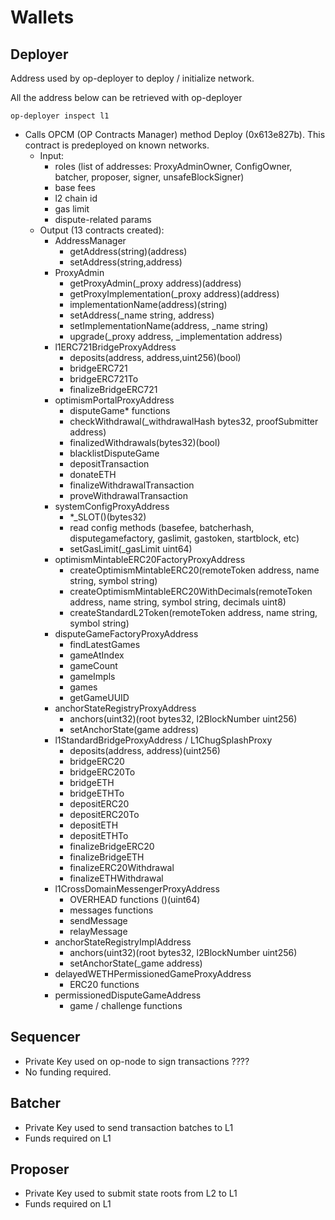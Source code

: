 # Wallets

## Deployer

Address used by op-deployer to deploy / initialize network.

All the address below can be retrieved with op-deployer

    op-deployer inspect l1

- Calls OPCM (OP Contracts Manager) method Deploy (0x613e827b). This contract is predeployed on known networks.
  - Input:
    - roles (list of addresses: ProxyAdminOwner, ConfigOwner, batcher, proposer, signer, unsafeBlockSigner)
    - base fees
    - l2 chain id
    - gas limit
    - dispute-related params
  - Output (13 contracts created):
    - AddressManager
        - getAddress(string)(address)
        - setAddress(string,address)
    - ProxyAdmin
        - getProxyAdmin(_proxy address)(address)
        - getProxyImplementation(_proxy address)(address)
        - implementationName(address)(string)
        - setAddress(_name string, address)
        - setImplementationName(address, _name string)
        - upgrade(_proxy address, _implementation address)
    - l1ERC721BridgeProxyAddress
        - deposits(address, address,uint256)(bool)
        - bridgeERC721
        - bridgeERC721To
        - finalizeBridgeERC721
    - optimismPortalProxyAddress
        - disputeGame* functions
        - checkWithdrawal(_withdrawalHash bytes32, proofSubmitter address)
        - finalizedWithdrawals(bytes32)(bool)
        - blacklistDisputeGame
        - depositTransaction
        - donateETH
        - finalizeWithdrawalTransaction
        - proveWithdrawalTransaction
    - systemConfigProxyAddress
        - *_SLOT()(bytes32)
        - read config methods (basefee, batcherhash, disputegamefactory, gaslimit, gastoken, startblock, etc)
        - setGasLimit(_gasLimit uint64)
    - optimismMintableERC20FactoryProxyAddress
        - createOptimismMintableERC20(remoteToken address, name string, symbol string)
        - createOptimismMintableERC20WithDecimals(remoteToken address, name string, symbol string, decimals uint8)
        - createStandardL2Token(remoteToken address, name string, symbol string)
    - disputeGameFactoryProxyAddress
        - findLatestGames
        - gameAtIndex
        - gameCount
        - gameImpls
        - games
        - getGameUUID
    - anchorStateRegistryProxyAddress
        - anchors(uint32)(root bytes32, l2BlockNumber uint256)
        - setAnchorState(game address)
    - l1StandardBridgeProxyAddress / L1ChugSplashProxy
        - deposits(address, address)(uint256)
        - bridgeERC20
        - bridgeERC20To
        - bridgeETH
        - bridgeETHTo
        - depositERC20
        - depositERC20To
        - depositETH
        - depositETHTo
        - finalizeBridgeERC20
        - finalizeBridgeETH
        - finalizeERC20Withdrawal
        - finalizeETHWithdrawal
    - l1CrossDomainMessengerProxyAddress
        - OVERHEAD functions ()(uint64)
        - messages functions
        - sendMessage
        - relayMessage
    - anchorStateRegistryImplAddress
        - anchors(uint32)(root bytes32, l2BlockNumber uint256)
        - setAnchorState(_game address)
    - delayedWETHPermissionedGameProxyAddress
        - ERC20 functions
    - permissionedDisputeGameAddress
        - game / challenge functions


## Sequencer

- Private Key used on op-node to sign transactions ????
- No funding required.


## Batcher

- Private Key used to send transaction batches to L1
- Funds required on L1


## Proposer

- Private Key used to submit state roots from L2 to L1
- Funds required on L1


